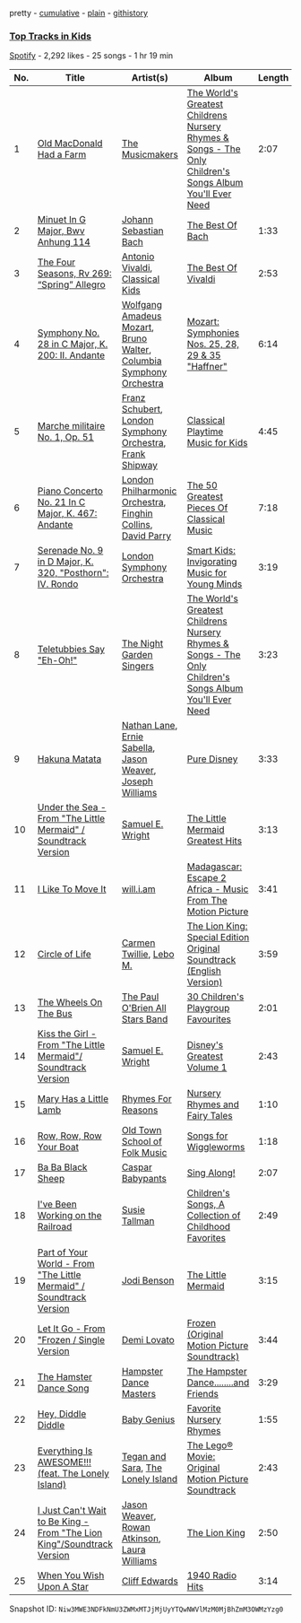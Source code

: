 pretty - [cumulative](/playlists/cumulative/5BQyCxfPfCno0PuTqkZUgb.md) - [plain](/playlists/plain/5BQyCxfPfCno0PuTqkZUgb) - [githistory](https://github.githistory.xyz/mackorone/spotify-playlist-archive/blob/main/playlists/plain/5BQyCxfPfCno0PuTqkZUgb)

### [Top Tracks in Kids](https://open.spotify.com/playlist/5BQyCxfPfCno0PuTqkZUgb)

> 

[Spotify](https://open.spotify.com/user/spotify) - 2,292 likes - 25 songs - 1 hr 19 min

| No. | Title | Artist(s) | Album | Length |
|---|---|---|---|---|
| 1 | [Old MacDonald Had a Farm](https://open.spotify.com/track/1SmPKOtxa32VN7aadce3S5) | [The Musicmakers](https://open.spotify.com/artist/5tpuZxtXHqCdBnAMsw0Cj7) | [The World's Greatest Childrens Nursery Rhymes & Songs \- The Only Children's Songs Album You'll Ever Need](https://open.spotify.com/album/6TyCH9F6W6OqPyINuRcQ5k) | 2:07 |
| 2 | [Minuet In G Major, Bwv Anhung 114](https://open.spotify.com/track/2suBTirPXfwU2CiKuhdGSY) | [Johann Sebastian Bach](https://open.spotify.com/artist/5aIqB5nVVvmFsvSdExz408) | [The Best Of Bach](https://open.spotify.com/album/7BeTWpmzWPGxhHFubqAjPh) | 1:33 |
| 3 | [The Four Seasons, Rv 269: “Spring” Allegro](https://open.spotify.com/track/5604ScxQQfhqnmCjKjqHoN) | [Antonio Vivaldi](https://open.spotify.com/artist/2QOIawHpSlOwXDvSqQ9YJR), [Classical Kids](https://open.spotify.com/artist/1kbL7hm9fOpTJovrRQ1tpO) | [The Best Of Vivaldi](https://open.spotify.com/album/0JvHeOmsLThT2etWtWonZ7) | 2:53 |
| 4 | [Symphony No\. 28 in C Major, K\. 200: II\. Andante](https://open.spotify.com/track/6VomLhMW8LMi6XJlb0BJ96) | [Wolfgang Amadeus Mozart](https://open.spotify.com/artist/4NJhFmfw43RLBLjQvxDuRS), [Bruno Walter](https://open.spotify.com/artist/1p4YAX8Nh6LiW3uPd49oAR), [Columbia Symphony Orchestra](https://open.spotify.com/artist/1iNPygduJOu0JnzasoDVLE) | [Mozart: Symphonies Nos\. 25, 28, 29 & 35 "Haffner"](https://open.spotify.com/album/7whdgcwipGDfRdzHWsjQtg) | 6:14 |
| 5 | [Marche militaire No\. 1, Op\. 51](https://open.spotify.com/track/2hBgtZWgkoQ9FVIwVIucGz) | [Franz Schubert](https://open.spotify.com/artist/2p0UyoPfYfI76PCStuXfOP), [London Symphony Orchestra](https://open.spotify.com/artist/5yxyJsFanEAuwSM5kOuZKc), [Frank Shipway](https://open.spotify.com/artist/5tbMGsuiJGQnMJdpfXS2Go) | [Classical Playtime Music for Kids](https://open.spotify.com/album/5MDNLfMFC1KgfGLKEbSFTk) | 4:45 |
| 6 | [Piano Concerto No\. 21 In C Major, K\. 467: Andante](https://open.spotify.com/track/0YBswQN8htY5YUpyW0G3IJ) | [London Philharmonic Orchestra](https://open.spotify.com/artist/3PfJE6ebCbCHeuqO4BfNeA), [Finghin Collins](https://open.spotify.com/artist/5QM7h12RUoqgBHiY5OBCZs), [David Parry](https://open.spotify.com/artist/2dfDjeZroUd3LWmSFrAZCD) | [The 50 Greatest Pieces Of Classical Music](https://open.spotify.com/album/6bT2a1Pf9bLkh0dOoempKR) | 7:18 |
| 7 | [Serenade No\. 9 in D Major, K\. 320, "Posthorn": IV\. Rondo](https://open.spotify.com/track/6QtPTYnNwGRaOWiKxCTsQD) | [London Symphony Orchestra](https://open.spotify.com/artist/5yxyJsFanEAuwSM5kOuZKc) | [Smart Kids: Invigorating Music for Young Minds](https://open.spotify.com/album/16yyG4y6CzkLuxxQVlfBVd) | 3:19 |
| 8 | [Teletubbies Say "Eh\-Oh!"](https://open.spotify.com/track/6oHP3YfRoGmfKWfMmrLN6b) | [The Night Garden Singers](https://open.spotify.com/artist/02a37HJq6Mnat5YTtS8Chb) | [The World's Greatest Childrens Nursery Rhymes & Songs \- The Only Children's Songs Album You'll Ever Need](https://open.spotify.com/album/6TyCH9F6W6OqPyINuRcQ5k) | 3:23 |
| 9 | [Hakuna Matata](https://open.spotify.com/track/6OCR7t6wpkcblCtuGdChhd) | [Nathan Lane](https://open.spotify.com/artist/0P0do9GwiSgweSF6Ui3mrv), [Ernie Sabella](https://open.spotify.com/artist/0RH6EMxqfzCEB7QCSKQ4xr), [Jason Weaver](https://open.spotify.com/artist/5UdPkKWd8YNR5xGcmqH9QJ), [Joseph Williams](https://open.spotify.com/artist/5xk0kRuXn1zToTHpHAqpui) | [Pure Disney](https://open.spotify.com/album/54XqoB2iFVMeugL4NKKhQl) | 3:33 |
| 10 | [Under the Sea \- From "The Little Mermaid" / Soundtrack Version](https://open.spotify.com/track/6WXF2wCb3yeTuoGFyP7U5C) | [Samuel E\. Wright](https://open.spotify.com/artist/6Id8rcDNyBXPcgKQVfQ8rX) | [The Little Mermaid Greatest Hits](https://open.spotify.com/album/3fEvkXjnmWNotOWFrhnVjP) | 3:13 |
| 11 | [I Like To Move It](https://open.spotify.com/track/1VQ2FdkDQ6CnoxxIIomVWK) | [will.i.am](https://open.spotify.com/artist/085pc2PYOi8bGKj0PNjekA) | [Madagascar: Escape 2 Africa \- Music From The Motion Picture](https://open.spotify.com/album/6xzALceHwgpeBIy1zSEx9d) | 3:41 |
| 12 | [Circle of Life](https://open.spotify.com/track/0GrhBz0am9KFJ20MN9o6Lp) | [Carmen Twillie](https://open.spotify.com/artist/6O3ZB5Cz5CNT3wQWouKcNJ), [Lebo M.](https://open.spotify.com/artist/0zp9qNDSeYi3QEodhcKAAA) | [The Lion King: Special Edition Original Soundtrack \(English Version\)](https://open.spotify.com/album/6V642KcHwzOSyYGwH58kgO) | 3:59 |
| 13 | [The Wheels On The Bus](https://open.spotify.com/track/5OGEQZc9OwaYIIKfA35bC9) | [The Paul O'Brien All Stars Band](https://open.spotify.com/artist/4yHvX6BSc9IUxGOQLQdEEl) | [30 Children's Playgroup Favourites](https://open.spotify.com/album/5vQmTO1D45DMUfSR3wOh1B) | 2:01 |
| 14 | [Kiss the Girl \- From "The Little Mermaid"/ Soundtrack Version](https://open.spotify.com/track/5yxwEIMUMv9re3fsVDIZ9A) | [Samuel E\. Wright](https://open.spotify.com/artist/6Id8rcDNyBXPcgKQVfQ8rX) | [Disney's Greatest Volume 1](https://open.spotify.com/album/4xNCqk5KdkOQvdbaepGjTY) | 2:43 |
| 15 | [Mary Has a Little Lamb](https://open.spotify.com/track/2Ef55k82eUB4RnS1mckgPg) | [Rhymes For Reasons](https://open.spotify.com/artist/2ZY6UbKeVVWZ6gFMbwOIpj) | [Nursery Rhymes and Fairy Tales](https://open.spotify.com/album/0WPr0fMC7kQydcprIrzrXQ) | 1:10 |
| 16 | [Row, Row, Row Your Boat](https://open.spotify.com/track/3xh0W2HEfUNiYarHxyFcXi) | [Old Town School of Folk Music](https://open.spotify.com/artist/68xJjwAFcVSDmF9vTlnqi8) | [Songs for Wiggleworms](https://open.spotify.com/album/361VyP0uvGvbL8WdMnjAHt) | 1:18 |
| 17 | [Ba Ba Black Sheep](https://open.spotify.com/track/6rqY8aewgPpg4ILN96vo3f) | [Caspar Babypants](https://open.spotify.com/artist/4wwj0BGZ6T61LB1jBWdo0n) | [Sing Along!](https://open.spotify.com/album/6tFVwNrOsPIeRYRfuvVfsy) | 2:07 |
| 18 | [I've Been Working on the Railroad](https://open.spotify.com/track/7zLROKCX0LOiUQTqWqCurS) | [Susie Tallman](https://open.spotify.com/artist/3Sz0QcctlhJ47VT4T6Jlm7) | [Children's Songs, A Collection of Childhood Favorites](https://open.spotify.com/album/2hpCXcI0vyikYLQpkpxEi8) | 2:49 |
| 19 | [Part of Your World \- From "The Little Mermaid" / Soundtrack Version](https://open.spotify.com/track/5J4pDyvjRrYfcgHetKjKSj) | [Jodi Benson](https://open.spotify.com/artist/4mmMtabvFCKA6HfmVmitNH) | [The Little Mermaid](https://open.spotify.com/album/4YTduhQWfS0pOzQC4o0HcG) | 3:15 |
| 20 | [Let It Go \- From "Frozen / Single Version](https://open.spotify.com/track/0bTnB8YDYijhQbSWwpQYDU) | [Demi Lovato](https://open.spotify.com/artist/6S2OmqARrzebs0tKUEyXyp) | [Frozen \(Original Motion Picture Soundtrack\)](https://open.spotify.com/album/19dqa2yIehtaN4kBwpSEvP) | 3:44 |
| 21 | [The Hamster Dance Song](https://open.spotify.com/track/0t8vGVdJaU93uQYMNqViyf) | [Hampster Dance Masters](https://open.spotify.com/artist/3ZLMMHol7LDztLOrybTysw) | [The Hampster Dance........and Friends](https://open.spotify.com/album/3F2xfhgiMwtbLocLCSKOLB) | 3:29 |
| 22 | [Hey, Diddle Diddle](https://open.spotify.com/track/6Lb0zfbzPXY7eu1uYSBObl) | [Baby Genius](https://open.spotify.com/artist/4PYR42r4ippeZ5LLqJpm9f) | [Favorite Nursery Rhymes](https://open.spotify.com/album/4C1cUt5ZPlob47Sqo1Byg0) | 1:55 |
| 23 | [Everything Is AWESOME!!! \(feat\. The Lonely Island\)](https://open.spotify.com/track/3BaEKTqmjehu2qMDcv4UGk) | [Tegan and Sara](https://open.spotify.com/artist/5e1BZulIiYWPRm8yogwUYH), [The Lonely Island](https://open.spotify.com/artist/1f5GqyOPo0CkotzzRwviBu) | [The Lego® Movie: Original Motion Picture Soundtrack](https://open.spotify.com/album/4dt9zkhCdk7AwpYDSlyVyW) | 2:43 |
| 24 | [I Just Can't Wait to Be King \- From "The Lion King"/Soundtrack Version](https://open.spotify.com/track/0qxtQ8rf3W1nId3D2r0xH4) | [Jason Weaver](https://open.spotify.com/artist/5UdPkKWd8YNR5xGcmqH9QJ), [Rowan Atkinson](https://open.spotify.com/artist/5U4QDnlOlmZx9MHV45EoDE), [Laura Williams](https://open.spotify.com/artist/6wIj7GdxBjFtw6ySpzazwo) | [The Lion King](https://open.spotify.com/album/3YA5DdB3wSz4pdfEXoMyRd) | 2:50 |
| 25 | [When You Wish Upon A Star](https://open.spotify.com/track/2G6P7msbFcZL1jNSbWPv6k) | [Cliff Edwards](https://open.spotify.com/artist/0aeRagbqQCOKkVURrvcMrn) | [1940 Radio Hits](https://open.spotify.com/album/52i96f3mnLu92RgFaYnS9y) | 3:14 |

Snapshot ID: `Niw3MWE3NDFkNmU3ZWMxMTJjMjUyYTQwNWVlMzM0MjBhZmM3OWMzYzg0`
